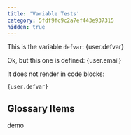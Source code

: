 ```yaml
---
title: 'Variable Tests'
category: 5fdf9fc9c2a7ef443e937315
hidden: true
---
```


This is the variable `defvar`: {user.defvar}

Ok, but this one is defined: {user.email}

It does not render in code blocks:

```
{user.defvar}
```

## Glossary Items

<Glossary>demo</Glossary>
